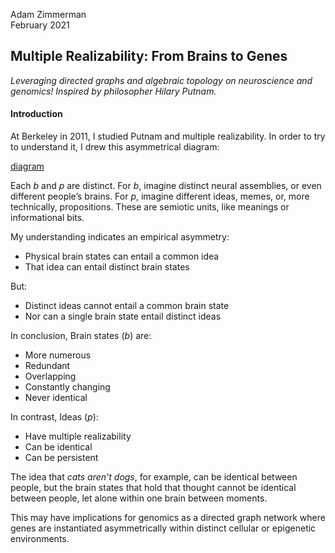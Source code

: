 Adam Zimmerman  
February 2021

## Multiple Realizability: From Brains to Genes
*Leveraging directed graphs and algebraic topology on neuroscience and genomics! Inspired by philosopher Hilary Putnam.*

#### Introduction
At Berkeley in 2011, I studied Putnam and multiple realizability. In order to try to understand it, I drew this asymmetrical diagram:

[diagram](multiple-realizability-diagram.png)

Each *b* and *p* are distinct. For *b*, imagine distinct neural assemblies, or even different people’s brains. For *p*, imagine different ideas, memes, or, more technically, propositions. These are semiotic units, like meanings or informational bits.

My understanding indicates an empirical asymmetry:
* Physical brain states can entail a common idea
* That idea can entail distinct brain states

But:
* Distinct ideas cannot entail a common brain state
* Nor can a single brain state entail distinct ideas

In conclusion, Brain states (*b*) are:
* More numerous
* Redundant
* Overlapping
* Constantly changing
* Never identical

In contrast, Ideas (*p*):
* Have multiple realizability
* Can be identical
* Can be persistent

The idea that *cats aren't dogs*, for example, can be identical between people, but the brain states that hold that thought cannot be identical between people, let alone within one brain between moments.

This may have implications for genomics as a directed graph network where genes are instantiated asymmetrically within distinct cellular or epigenetic environments.
